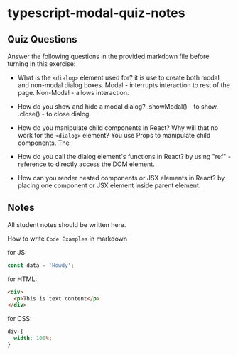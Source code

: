 # typescript-modal-quiz-notes

## Quiz Questions

Answer the following questions in the provided markdown file before turning in this exercise:

- What is the `<dialog>` element used for?
  it is use to create both modal and non-modal dialog boxes.
  Modal - interrupts interaction to rest of the page.
  Non-Modal - allows interaction.

- How do you show and hide a modal dialog?
  .showModal() - to show.
  .close() - to close dialog.

- How do you manipulate child components in React? Why will that no work for the `<dialog>` element?
  You use Props to manipulate child components. The <dialog> element has its own internal behavior and state management. While React, on the other hand, uses controlled components (props and state)

- How do you call the dialog element's functions in React?
  by using "ref" - reference to directly access the DOM element.

- How can you render nested components or JSX elements in React?
  by placing one component or JSX element inside parent element.

## Notes

All student notes should be written here.

How to write `Code Examples` in markdown

for JS:

```javascript
const data = 'Howdy';
```

for HTML:

```html
<div>
  <p>This is text content</p>
</div>
```

for CSS:

```css
div {
  width: 100%;
}
```
